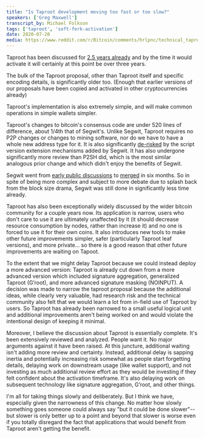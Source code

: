 ```yaml
---
title: "Is Taproot development moving too fast or too slow?"
speakers: ['Greg Maxwell']
transcript_by: Michael Folkson
tags: ['taproot', 'soft-fork-activation']
date: 2020-07-20
media: https://www.reddit.com/r/Bitcoin/comments/hrlpnc/technical_taproot_why_activate/fyqbn8s?utm_source=share&utm_medium=web2x&context=3
---
```

Taproot has been discussed for [2.5 years already](https://lists.linuxfoundation.org/pipermail/bitcoin-dev/2018-January/015614.html) and by the time it would activate it will certainly at this point be over three years.

The bulk of the Taproot proposal, other than Taproot itself and specific encoding details, is significantly older too. (Enough that earlier versions of our proposals have been copied and activated in other cryptocurrencies already)

Taproot's implementation is also extremely simple, and will make common operations in simple wallets simpler.

Taproot's changes to bitcoin's consensus code are under 520 lines of difference, about 1/4th that of Segwit's. Unlike Segwit, Taproot requires no P2P changes or changes to mining software, nor do we have to have a whole new address type for it. It is also significantly [de-risked](https://twitter.com/theinstagibbs/status/1285018236719976448) by the script version extension mechanisms added by Segwit. It has also undergone significantly more review than P2SH did, which is the most similar analogous prior change and which didn't enjoy the benefits of Segwit.

Segwit went from [early public discussions](https://lists.linuxfoundation.org/pipermail/bitcoin-dev/2015-December/011935.html) to [merged](https://bitcoinmagazine.com/articles/segregated-witness-will-be-merged-into-bitcoin-core-release-soon-1466787770) in six months. So in spite of being more complex and subject to more debate due to splash back from the block size drama, Segwit was still done in significantly less time already.

Taproot has also been exceptionally widely discussed by the wider bitcoin community for a couple years now. Its application is narrow, users who don't care to use it are ultimately unaffected by it (it should decrease resource consumption by nodes, rather than increase it) and no one is forced to use it for their own coins. It also introduces new tools to make other future improvements simpler, safer (particularly Taproot leaf versions), and more private... so there is a good reason that other future improvements are waiting on Tapoot.

To the extent that we might delay Taproot because we could instead deploy a more advanced version: Taproot is already cut down from a more advanced version which included signature aggregation, generalized Taproot (G’root), and more advanced signature masking (NOINPUT). A decision was made to narrow the taproot proposal because the additional ideas, while clearly very valuable, had research risk and the technical community also felt that we would learn a lot from in-field use of Taproot by users. So Taproot has already been narrowed to a small useful logical unit and additional improvements aren't being worked on and would violate the intentional design of keeping it minimal.

Moreover, I believe the discussion about Taproot is essentially complete. It's been extensively reviewed and analyzed. People want it. No major arguments against it have been raised. At this juncture, additional waiting isn't adding more review and certainty. Instead, additional delay is sapping inertia and potentially increasing risk somewhat as people start forgetting details, delaying work on downstream usage (like wallet support), and not investing as much additional review effort as they would be investing if they felt confident about the activation timeframe. It's also delaying work on subsequent technology like signature aggregation, G’root, and other things.

I'm all for taking things slowly and deliberately. But I think we have, especially given the narrowness of this change. No matter how slowly something goes someone could always say "but it could be done slower"-- but slower is only better up to a point and beyond that slower is worse even if you totally disregard the fact that applications that would benefit from Taproot aren't getting the benefit.
